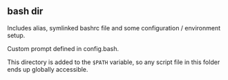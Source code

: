 ## bash dir

Includes alias, symlinked bashrc file and some configuration /
environment setup.

Custom prompt defined in config.bash.

This directory is added to the `$PATH` variable, so any script file in
this folder ends up globally accessible.
